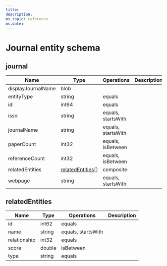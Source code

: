 ```yaml
---
title: 
description: 
ms.topic: reference
ms.date: 
---
```


# Journal entity schema

## journal

Name | Type | Operations | Description
--- | --- | --- | ---
displayJournalName | blob | |
entityType | string | equals |
id | int64 | equals |
issn | string | equals, startsWith |
journalName | string | equals, startsWith |
paperCount | int32 | equals, isBetween |
referenceCount | int32 | equals, isBetween |
relatedEntities | [relatedEntities](#relatedEntities)[] | composite |
webpage | string | equals, startsWith |

## relatedEntities

Name | Type | Operations | Description
--- | --- | --- | ---
id | int62 | equals |
name | string | equals, startsWith |
relationship | int32 | equals |
score | double | isBetween |
type | string | equals |